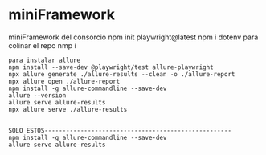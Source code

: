 # miniFramework
miniFramework del consorcio 
 npm init playwright@latest
 npm i dotenv
 para colinar el repo
 nmp i

    para instalar allure
    npm install --save-dev @playwright/test allure-playwright
    npx allure generate ./allure-results --clean -o ./allure-report
    npx allure open ./allure-report
    npm install -g allure-commandline --save-dev
    allure --version
    allure serve allure-results
    npx allure serve ./allure-results


    SOLO ESTOS----------------------------------------------------
    npm install -g allure-commandline --save-dev
    allure serve allure-results

